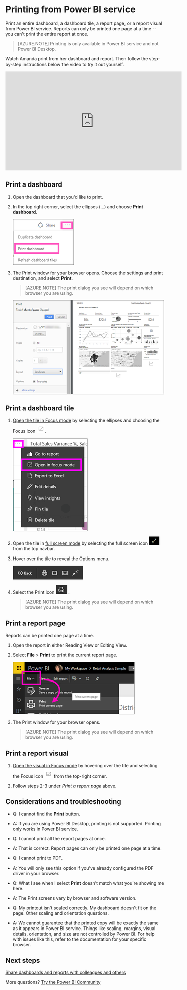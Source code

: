 ﻿<properties
   pageTitle="Printing from Power BI service"
   description="Printing a dashboard, tile, or report page from Power BI."
   services="powerbi"
   documentationCenter=""
   authors="mihart"
   manager="erikre"
   backup=""
   editor=""
   tags=""
   featuredVideoId=""
   qualityFocus=""
   qualityDate=""/>

<tags
   ms.service="powerbi"
   ms.devlang="NA"
   ms.topic="article"
   ms.tgt_pltfrm="NA"
   ms.workload="powerbi"
   ms.date="10/27/2017"
   ms.author="mihart"/>

# Printing from Power BI service

Print an entire dashboard, a dashboard tile, a report page, or a report visual from Power BI service. Reports can only be printed one page at a time -- you can't print the entire report at once.

>[AZURE.NOTE] Printing is only available in Power BI service and not Power BI Desktop.

Watch Amanda print from her dashboard and report. Then follow the step-by-step instructions below the video to try it out yourself.

<iframe width="560" height="315" src="https://www.youtube.com/embed/jtlLGRKBvXY" frameborder="0" allowfullscreen></iframe>

## Print a dashboard

1. Open the dashboard that you'd like to print.

2. In the top right corner, select the ellipses (...) and choose **Print dashboard**.

    ![](media/powerbi-service-print/pbi_print_dash_ellipses.png)

3. The Print window for your browser opens. Choose the settings and print destination, and select **Print**.

    > [AZURE.NOTE] The print dialog you see will depend on which browser you are using.

    ![](media/powerbi-service-print/pbi_print_dash_new2.png)


## Print a dashboard tile

1. [Open the tile in Focus mode](powerbi-service-display-dash-in-focus-mode.md) by selecting the ellipses and choosing the Focus icon ![](media/powerbi-service-print/power-bi-focus-icon.png).

   ![](media/powerbi-service-print/menu-options.png)

2. Open the tile in [full screen mode](powerbi-service-display-tile-in-full-screen-mode.md) by selecting the full screen icon ![](media/powerbi-service-print/power-bi-full-screen-icon.png) from the top navbar.

2. Hover over the tile to reveal the Options menu.

    ![](media/powerbi-service-print/menu-options-new.png)

3. Select the Print icon
    ![](media/powerbi-service-print/print-icon.png) .     

     > [AZURE.NOTE] The print dialog you see will depend on which browser you are using.

## Print a report page

Reports can be printed one page at a time.

1. Open the report in either Reading View or Editing View.

2. Select **File** > **Print** to print the current report page.

    ![](media/powerbi-service-print/power-bi-print.png)

2. The Print window for your browser opens.

    > [AZURE.NOTE] The print dialog you see will depend on which browser you are using.

## Print a report visual

1. [Open the visual in Focus mode](powerbi-service-display-dash-in-focus-mode.md) by hovering over the tile and selecting the Focus icon ![](media/powerbi-service-print/power-bi-focus-icon.png) from the top-right corner.

2. Follow steps 2-3 under *Print a report page* above.

##  Considerations and troubleshooting

*   Q: I cannot find the **Print** button.    
*   A: If you are using Power BI Desktop, printing is not supported.  Printing only works in Power BI service.


*   Q: I cannot print all the report pages at once.    
*   A: That is correct. Report pages can only be printed one page at a time.


*   Q: I cannot print to PDF.    
*   A: You will only see this option if you've already configured the PDF driver in your browser.    


*   Q: What I see when I select **Print** doesn't match what you're showing me here.    
*   A: The Print screens vary by browser and software version.


*   Q: My printout isn't scaled correctly.  My dashboard doesn't fit on the page. Other scaling and orientation questions.    
*   A: We cannot guarantee that the printed copy will be exactly the same as it appears in Power BI service. Things like scaling, margins, visual details, orientation, and size are not controlled by Power BI. For help with issues like this, refer to the documentation for your specific browser.      

##    Next steps

[Share dashboards and reports with colleagues and others](powerbi-service-share-unshare-dashboard.md)

More questions? [Try the Power BI Community](http://community.powerbi.com/)
